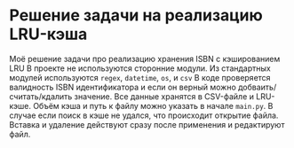 # Решение задачи на реализацию LRU-кэша
Моё решение задачи про реализацию хранения ISBN с кэшированием LRU
В проекте не используются сторонние модули. Из стандартных модулей используются `regex`, `datetime`, `os`,  и `csv`
В коде проверяется валидность ISBN идентификатора и если он верный можно добваить/считать/кдалить значение.
Все данные хранятся в CSV-файле и LRU-кэше. Объём кэша и путь к файлу можно указать в начале `main.py`.
В случае если поиск в кэше не удался, что происходит открытие файла. Вставка и удаление действуют сразу после применения и редактируют файл.
